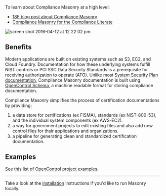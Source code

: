 To learn about Compliance Masonry at a high level:

* [18F blog post about Compliance Masonry](https://18f.gsa.gov/2016/04/15/compliance-masonry-buildling-a-risk-management-platform/)
* [Compliance Masonry for the Compliance Literate](masonry-for-the-compliance-literate.md)

![screen shot 2016-04-12 at 12 22 02 pm](assets/data_flow.png)

## Benefits

Modern applications are built on existing systems such as S3, EC2, and Cloud Foundry. Documentation for how these underlying systems fulfill NIST controls or PCI SSC Data Security Standards is a prerequisite for receiving authorization to operate (ATO). Unlike most [System Security Plan documentation](http://csrc.nist.gov/publications/nistpubs/800-18-Rev1/sp800-18-Rev1-final.pdf), Compliance Masonry documentation is built using [OpenControl Schema](https://github.com/arreyder/schemas), a machine readable format for storing compliance documentation.

Compliance Masonry simplifies the process of certification documentations by providing:

1. a data store for certifications (ex FISMA), standards (ex NIST-800-53), and the individual system components (ex AWS-EC2).
1. a way for government projects to edit existing files and also add new control files for their applications and organizations.
1. a pipeline for generating clean and standardized certification documentation.

## Examples

See [this list of OpenControl project examples](https://github.com/arreyder/schemas/#full-project-examples).

---

Take a look at the [installation](install.md) instructions if you'd like to run Masonry locally.
